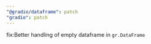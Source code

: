 ```yaml
---
"@gradio/dataframe": patch
"gradio": patch
---
```


fix:Better handling of empty dataframe in `gr.DataFrame`
